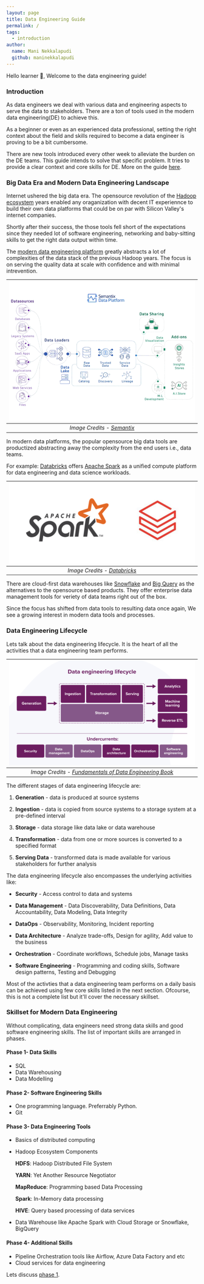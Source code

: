 ```yaml
---
layout: page
title: Data Engineering Guide
permalink: /
tags: 
  - introduction
author:
  name: Mani Nekkalapudi
  github: maninekkalapudi
---
```


Hello learner 👋, Welcome to the data engineering guide!

### Introduction

As data engineers we deal with various data and engineering aspects to serve the data to stakeholders. There are a ton of tools used in the modern data engineering(DE) to achieve this.

As a beginner or even as an experienced data professional, setting the right context about the field and skills required to become a data engineer is proving to be a bit cumbersome.

There are new tools introduced every other week to alleviate the burden on the DE teams. This guide intends to solve that specific problem. It tries to provide a clear context and core skills for DE. More on the guide [here](https://www.learndataengineering.guide/faqs/).

### Big Data Era and Modern Data Engineering Landscape

Internet ushered the big data era. The opensource revolution of the [Hadoop ecosystem](https://www.geeksforgeeks.org/hadoop-ecosystem/) years enabled any oraganization with decent IT experiennce to build their own data platforms that could be on par with Silicon Valley's internet companies.

Shortly after their success, the those tools fell short of the expectations since they needed lot of software engineering, networking and baby-sitting skills to get the right data output within time.

The [modern data engineering platform](https://towardsdatascience.com/the-building-blocks-of-a-modern-data-platform-92e46061165) greatly abstracts a lot of complexities of the data stack of the previous Hadoop years. The focus is on serving the quality data at scale with confidence and with minimal intrevention.

| ![ModernDataEngineering](../assets/img/index.md/ModernDataEngineeringPlatform.gif) |
|:--:|
| *Image Credits - [Semantix](https://docs.semantix.cloud/)*|

In modern data platforms, the popular opensource big data tools are productized abstracting away the complexity from the end users i.e., data teams.

For example: [Databricks](https://www.databricks.com/) offers [Apache Spark](https://spark.apache.org/) as a unified compute platform for data engineering and data science workloads.

| ![ApacheSparkDatabrick](../assets/img/index.md/spark-databricks.png) |
|:--:|
| *Image Credits - [Databricks](https://www.databricks.com/)*|

There are cloud-first data warehouses like [Snowflake](https://www.snowflake.com/) and [Big Query](https://cloud.google.com/bigquery) as the alternatives to the opensource based products. They offer enterprise data management tools for veriety of data teams right out of the box.

Since the focus has shifted from data tools to resulting data once again, We see a growing interest in modern data tools and processes.

### Data Engineering Lifecycle

Lets talk about the data engineering lifecycle. It is the heart of all the activities that a data engineering team performs.

| ![Data Engineering Lifecycle](../assets/img/index.md/data-engineering-lifecycle.jpeg) |
|:--:|
| *Image Credits - [Fundamentals of Data Engineering Book](https://xebia.com/blog/fundamentals-of-data-engineering/)*|

The different stages of data engineering lifecycle are:

1. **Generation** - data is produced at source systems

2. **Ingestion** - data is copied from source systems to a storage system at a pre-defined interval

3. **Storage** - data storage like data lake or data warehouse

4. **Transformation** - data from one or more sources is converted to a specified format

5. **Serving Data** - transformed data is made available for various stakeholders for further analysis

The data engineering lifecycle also encompasses the underlying activities like:

- **Security** - Access control to data and systems

- **Data Management** - Data Discoverability, Data Definitions, Data Accountability, Data Modeling, Data Integrity

- **DataOps** - Observability, Monitoring, Incident reporting

- **Data Architecture** - Analyze trade-offs, Design for agility, Add value to the business

- **Orchestration** - Coordinate workflows, Schedule jobs, Manage tasks

- **Software Engineering** - Programming and coding skills, Software design patterns, Testing and Debugging

Most of the activties that a data engineering team performs on a daily basis can be achieved using few core skills listed in the next section. Ofcourse, this is not a complete list but it'll cover the necessary skillset.

### Skillset for Modern Data Engineering

Without complicating, data engineers need strong data skills and good software engineering skills. The list of important skills are arranged in phases.

#### Phase 1- Data Skills

- SQL
- Data Warehousing
- Data Modelling

#### Phase 2- Software Engineering Skills

- One programming language. Preferrably Python.
- Git

#### Phase 3- Data Engineering Tools

- Basics of distributed computing
- Hadoop Ecosystem Components

    **HDFS**: Hadoop Distributed File System

    **YARN**: Yet Another Resource Negotiator

    **MapReduce**: Programming based Data Processing

    **Spark**: In-Memory data processing

    **HIVE**: Query based processing of data services

- Data Warehouse like Apache Spark with Cloud Storage or Snowflake, BigQuery

#### Phase 4- Additional Skills

- Pipeline Orchestration tools like Airflow, Azure Data Factory and etc
- Cloud services for data engineering

Lets discuss [phase 1](https://www.learndataengineering.guide/data-skills).
